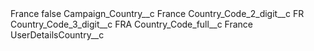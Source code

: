 <?xml version="1.0" encoding="UTF-8"?>
<CustomMetadata xmlns="http://soap.sforce.com/2006/04/metadata" xmlns:xsi="http://www.w3.org/2001/XMLSchema-instance" xmlns:xsd="http://www.w3.org/2001/XMLSchema">
    <label>France</label>
    <protected>false</protected>
    <values>
        <field>Campaign_Country__c</field>
        <value xsi:type="xsd:string">France</value>
    </values>
    <values>
        <field>Country_Code_2_digit__c</field>
        <value xsi:type="xsd:string">FR</value>
    </values>
    <values>
        <field>Country_Code_3_digit__c</field>
        <value xsi:type="xsd:string">FRA</value>
    </values>
    <values>
        <field>Country_Code_full__c</field>
        <value xsi:type="xsd:string">France</value>
    </values>
    <values>
        <field>UserDetailsCountry__c</field>
        <value xsi:nil="true"/>
    </values>
</CustomMetadata>
